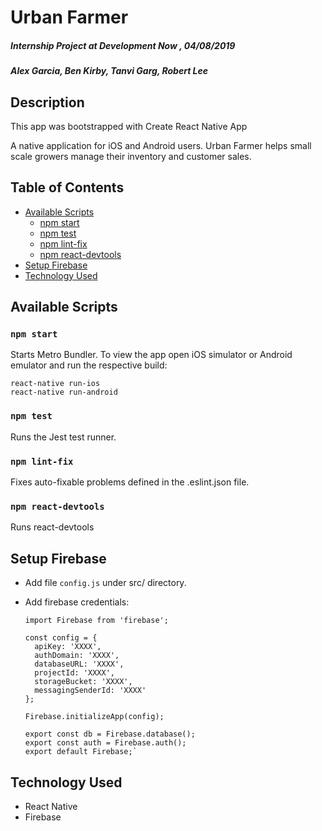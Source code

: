 # **Urban Farmer**
##### Internship Project at Development Now , 04/08/2019
##### Alex Garcia, Ben Kirby, Tanvi Garg, Robert Lee

## Description
This app was bootstrapped with Create React Native App

A native application for iOS and Android users. Urban Farmer helps small scale growers manage their inventory and customer sales.

## Table of Contents
* [Available Scripts](#available-scripts)
  * [npm start](#npm-start)
  * [npm test](#npm-test)
  * [npm lint-fix](#npm-lint-fix)
  * [npm react-devtools](#npm-react-devtools)
* [Setup Firebase](#setup-firebase)
* [Technology Used](#technology-used)


## Available Scripts

### `npm start`

Starts Metro Bundler. To view the app open iOS simulator or Android emulator and run the respective build:

    react-native run-ios
    react-native run-android

### `npm test`

Runs the Jest test runner.

### `npm lint-fix`

Fixes auto-fixable problems defined in the .eslint.json file.

### `npm react-devtools`

Runs react-devtools

## Setup Firebase
* Add file `config.js` under src/ directory.
* Add firebase credentials:

      import Firebase from 'firebase';

      const config = {
        apiKey: 'XXXX',
        authDomain: 'XXXX',
        databaseURL: 'XXXX',
        projectId: 'XXXX',
        storageBucket: 'XXXX',
        messagingSenderId: 'XXXX'
      };

      Firebase.initializeApp(config);

      export const db = Firebase.database();
      export const auth = Firebase.auth();
      export default Firebase;`



## Technology Used
* React Native
* Firebase